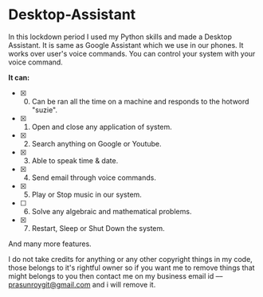 # Desktop-Assistant
In this lockdown period I used my Python skills and made a Desktop Assistant. 
It is same as Google Assistant which we use in our phones. 
It works over user's voice commands. 
You can control your system with your voice command.  

**It can:** 
* [x] 0. Can be ran all the time on a machine and responds to the hotword "suzie".
* [x] 1. Open and close any application of system. 
* [x] 2. Search anything on Google or Youtube. 
* [x] 3. Able to speak time & date. 
* [x] 4. Send email through voice commands. 
* [x] 5. Play or Stop music in our system. 
* [ ] 6. Solve any algebraic and mathematical problems. 
* [x] 7. Restart, Sleep or Shut Down the system. 

And many more features.

I do not take credits for anything or any other copyright things in my code, those belongs to it's rightful owner so if you want me to remove things that might belongs to you then contact me on my business email id –– prasunroygit@gmail.com and i will remove it.

